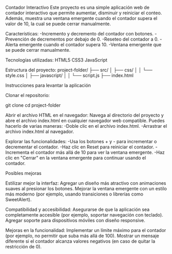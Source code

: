 Contador Interactivo
Este proyecto es una simple aplicación web de contador interactivo que permite aumentar, disminuir y reiniciar el conteo. 
Además, muestra una ventana emergente cuando el contador supera el valor de 10, la cual se puede cerrar manualmente.

Características:
-Incremento y decremento del contador con botones.
-Prevención de decrementos por debajo de 0.
-Reseteo del contador a 0.
-Alerta emergente cuando el contador supera 10.
-Ventana emergente que se puede cerrar manualmente.

Tecnologías utilizadas:
HTML5
CSS3
JavaScript

Estructura del proyecto:
project-folder/
├── src/
│   ├── css/
│   │   └── style.css
│   ├── javascript/
│   │   └── script.js
├── index.html

Instrucciones para levantar la aplicación

Clonar el repositorio:

git clone <url-del-repositorio>
cd project-folder

Abrir el archivo HTML en el navegador:
Navega al directorio del proyecto y abre el archivo index.html en cualquier navegador web compatible. 
Puedes hacerlo de varias maneras:
-Doble clic en el archivo index.html.
-Arrastrar el archivo index.html al navegador.

Explorar las funcionalidades:
-Usa los botones + y - para incrementar o decrementar el contador.
-Haz clic en Reset para reiniciar el contador.
-Incrementa el contador más allá de 10 para ver la ventana emergente.
-Haz clic en "Cerrar" en la ventana emergente para continuar usando el contador.

Posibles mejoras

Estilizar mejor la interfaz:
Agregar un diseño más atractivo con animaciones suaves al presionar los botones.
Mejorar la ventana emergente con un estilo más moderno (por ejemplo, usando transiciones o librerías como SweetAlert).

Compatibilidad y accesibilidad:
Asegurarse de que la aplicación sea completamente accesible (por ejemplo, soportar navegación con teclado).
Agregar soporte para dispositivos móviles con diseño responsive.

Mejoras en la funcionalidad:
Implementar un límite máximo para el contador (por ejemplo, no permitir que suba más allá de 100).
Mostrar un mensaje diferente si el contador alcanza valores negativos (en caso de quitar la restricción de 0).


